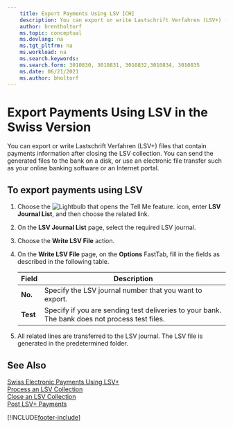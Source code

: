 ```yaml
---
    title: Export Payments Using LSV [CH]
    description: You can export or write Lastschrift Verfahren (LSV+) files that contain payments information after closing the LSV collection.
    author: brentholtorf
    ms.topic: conceptual
    ms.devlang: na
    ms.tgt_pltfrm: na
    ms.workload: na
    ms.search.keywords:
    ms.search.form: 3010830, 3010831, 3010832,3010834, 3010835
    ms.date: 06/21/2021
    ms.author: bholtorf
---
```

# Export Payments Using LSV in the Swiss Version
You can export or write Lastschrift Verfahren (LSV+) files that contain payments information after closing the LSV collection. You can send the generated files to the bank on a disk, or use an electronic file transfer such as your online banking software or an Internet portal.  

## To export payments using LSV  

1.  Choose the ![Lightbulb that opens the Tell Me feature.](../../media/ui-search/search_small.png "Tell me what you want to do") icon, enter **LSV Journal List**, and then choose the related link.  
2.  On the **LSV Journal List** page, select the required LSV journal.  
3.  Choose the **Write LSV File** action.  
4.  On the **Write LSV File** page, on the **Options** FastTab, fill in the fields as described in the following table.  

    |Field|Description|  
    |---------------------------------|---------------------------------------|  
    |**No.**|Specify the LSV journal number that you want to export.|  
    |**Test**|Specify if you are sending test deliveries to your bank. The bank does not process test files.|  

5.  All related lines are transferred to the LSV journal. The LSV file is generated in the predetermined folder.  

## See Also  
 [Swiss Electronic Payments Using LSV+](swiss-electronic-payments-using-lsv-.md)   
 [Process an LSV Collection](how-to-process-an-lsv-collection.md)   
 [Close an LSV Collection](how-to-close-an-lsv-collection.md)   
 [Post LSV+ Payments](how-to-post-lsv-payments.md)


[!INCLUDE[footer-include](../../includes/footer-banner.md)]